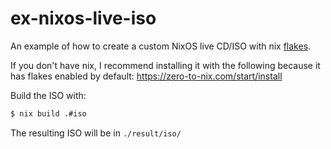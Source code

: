 # ex-nixos-live-iso

An example of how to create a custom NixOS live CD/ISO with nix
[flakes](https://nixos.wiki/wiki/Flakes).

If you don't have nix, I recommend installing it with the following because it
has flakes enabled by default: https://zero-to-nix.com/start/install

Build the ISO with:

```sh
$ nix build .#iso
```

The resulting ISO will be in `./result/iso/`
